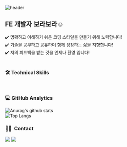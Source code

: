 ![header](https://capsule-render.vercel.app/api?type=slice&color=gradient&customColorList=4,6&width=100&height=250&section=header&text=BORA%20KIM&fontSize=50&animation=fadeIn&fontAlignY=40&rotate=15&desc=Front-End%20Developer&fontColor=fff)

## FE 개발자 보라보라☺️<br/>
✔️  명확하고 이해하기 쉬운 코딩 스타일을 만들기 위해 노력합니다!<br/>
✔️  기술을 공부하고 공유하며 함께 성장하는 삶을 지향합니다!<br/>
✔️ 저의 피드백을 받는 것을 언제나 환영 입니다!<br/>
&nbsp;
&nbsp;
&nbsp;
&nbsp;
### 🛠  Technical Skills

&nbsp;
&nbsp;
### 💻  GitHub Analytics
![Anurag's github stats](https://github-readme-stats.vercel.app/api?username=rara-record&show_icons=true&theme=buefy )<br>
![Top Langs](https://github-readme-stats.vercel.app/api/top-langs/?username=rara-record&layout=compact&theme=solarized-buefy)

### 🤝🏻 &nbsp;Contact
<a href="mailto:a52447879@gmail.com"><img src="https://img.shields.io/badge/-a52447879@gmail.com-D14836?style=flat&logo=Gmail&logoColor=white"/></a>
<a href="https://instagram.com/kk.bb.ra"><img src="https://img.shields.io/badge/-@kk.bb.ra-E4405F?style=flat&logo=Instagram&logoColor=white"/></a>




